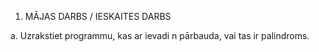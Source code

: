 ﻿1. MĀJAS DARBS / IESKAITES DARBS

a. Uzrakstiet programmu, kas ar ievadi n pārbauda, vai tas ir palindroms.